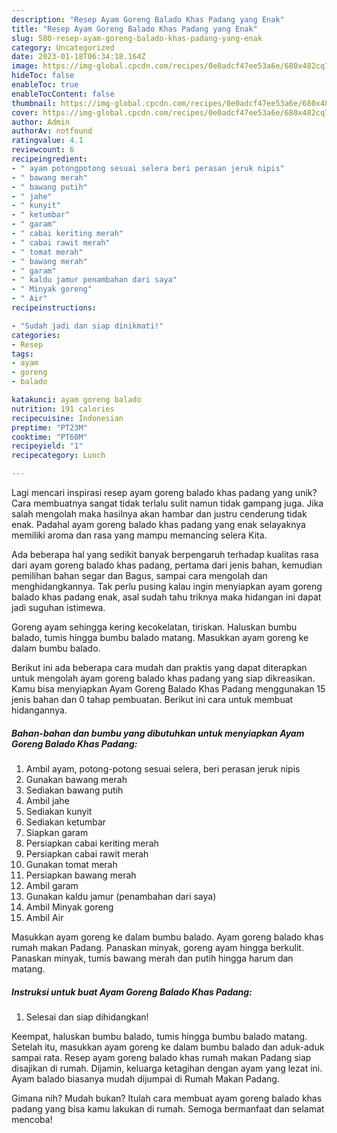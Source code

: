 ```yaml
---
description: "Resep Ayam Goreng Balado Khas Padang yang Enak"
title: "Resep Ayam Goreng Balado Khas Padang yang Enak"
slug: 580-resep-ayam-goreng-balado-khas-padang-yang-enak
category: Uncategorized
date: 2023-01-18T06:34:18.164Z
image: https://img-global.cpcdn.com/recipes/0e0adcf47ee53a6e/680x482cq70/ayam-goreng-balado-khas-padang-foto-resep-utama.jpg
hideToc: false
enableToc: true
enableTocContent: false
thumbnail: https://img-global.cpcdn.com/recipes/0e0adcf47ee53a6e/680x482cq70/ayam-goreng-balado-khas-padang-foto-resep-utama.jpg
cover: https://img-global.cpcdn.com/recipes/0e0adcf47ee53a6e/680x482cq70/ayam-goreng-balado-khas-padang-foto-resep-utama.jpg
author: Admin
authorAv: notfound
ratingvalue: 4.1
reviewcount: 6
recipeingredient:
- " ayam potongpotong sesuai selera beri perasan jeruk nipis"
- " bawang merah"
- " bawang putih"
- " jahe"
- " kunyit"
- " ketumbar"
- " garam"
- " cabai keriting merah"
- " cabai rawit merah"
- " tomat merah"
- " bawang merah"
- " garam"
- " kaldu jamur penambahan dari saya"
- " Minyak goreng"
- " Air"
recipeinstructions:

- "Sudah jadi dan siap dinikmati!"
categories:
- Resep
tags:
- ayam
- goreng
- balado

katakunci: ayam goreng balado 
nutrition: 191 calories
recipecuisine: Indonesian
preptime: "PT23M"
cooktime: "PT60M"
recipeyield: "1"
recipecategory: Lunch

---
```





Lagi mencari inspirasi resep ayam goreng balado khas padang yang unik? Cara membuatnya sangat tidak terlalu sulit namun tidak gampang juga. Jika salah mengolah maka hasilnya akan hambar dan justru cenderung tidak enak. Padahal ayam goreng balado khas padang yang enak selayaknya memiliki aroma dan rasa yang mampu memancing selera Kita.





Ada beberapa hal yang sedikit banyak berpengaruh terhadap kualitas rasa dari ayam goreng balado khas padang, pertama dari jenis bahan, kemudian pemilihan bahan segar dan Bagus, sampai cara mengolah dan menghidangkannya. Tak perlu pusing kalau ingin menyiapkan ayam goreng balado khas padang enak,      asal sudah tahu triknya maka hidangan ini dapat jadi suguhan istimewa.














Goreng ayam sehingga kering kecokelatan, tiriskan. Haluskan bumbu balado, tumis hingga bumbu balado matang. Masukkan ayam goreng ke dalam bumbu balado.






Berikut ini ada beberapa cara mudah dan praktis yang dapat diterapkan untuk mengolah ayam goreng balado khas padang yang siap dikreasikan. Kamu bisa menyiapkan Ayam Goreng Balado Khas Padang menggunakan 15 jenis bahan dan 0 tahap pembuatan. Berikut ini cara untuk membuat hidangannya.

<!--inarticleads1-->

##### Bahan-bahan dan bumbu yang dibutuhkan untuk menyiapkan Ayam Goreng Balado Khas Padang:

1. Ambil  ayam, potong-potong sesuai selera, beri perasan jeruk nipis
1. Gunakan  bawang merah
1. Sediakan  bawang putih
1. Ambil  jahe
1. Sediakan  kunyit
1. Sediakan  ketumbar
1. Siapkan  garam
1. Persiapkan  cabai keriting merah
1. Persiapkan  cabai rawit merah
1. Gunakan  tomat merah
1. Persiapkan  bawang merah
1. Ambil  garam
1. Gunakan  kaldu jamur (penambahan dari saya)
1. Ambil  Minyak goreng
1. Ambil  Air


Masukkan ayam goreng ke dalam bumbu balado. Ayam goreng balado khas rumah makan Padang. Panaskan minyak, goreng ayam hingga berkulit. Panaskan minyak, tumis bawang merah dan putih hingga harum dan matang. 

<!--inarticleads2-->

##### Instruksi untuk buat Ayam Goreng Balado Khas Padang:


1. Selesai dan siap dihidangkan!

Keempat, haluskan bumbu balado, tumis hingga bumbu balado matang. Setelah itu, masukkan ayam goreng ke dalam bumbu balado dan aduk-aduk sampai rata. Resep ayam goreng balado khas rumah makan Padang siap disajikan di rumah. Dijamin, keluarga ketagihan dengan ayam yang lezat ini. Ayam balado biasanya mudah dijumpai di Rumah Makan Padang. 

Gimana nih? Mudah bukan? Itulah cara membuat ayam goreng balado khas padang yang bisa kamu lakukan di rumah. Semoga bermanfaat dan selamat mencoba!
